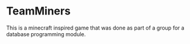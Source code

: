 TeamMiners
==========

This is a minecraft inspired game that was done as part of a group for a database programming module.
